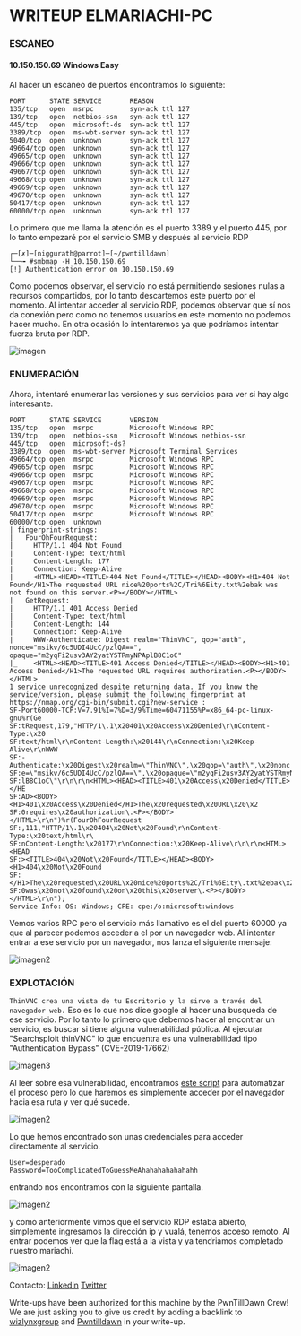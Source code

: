 # WRITEUP ELMARIACHI-PC 

### ESCANEO
#### 10.150.150.69	Windows	Easy
Al hacer un escaneo de puertos encontramos lo siguiente:
```
PORT      STATE SERVICE       REASON
135/tcp   open  msrpc         syn-ack ttl 127
139/tcp   open  netbios-ssn   syn-ack ttl 127
445/tcp   open  microsoft-ds  syn-ack ttl 127
3389/tcp  open  ms-wbt-server syn-ack ttl 127
5040/tcp  open  unknown       syn-ack ttl 127
49664/tcp open  unknown       syn-ack ttl 127
49665/tcp open  unknown       syn-ack ttl 127
49666/tcp open  unknown       syn-ack ttl 127
49667/tcp open  unknown       syn-ack ttl 127
49668/tcp open  unknown       syn-ack ttl 127
49669/tcp open  unknown       syn-ack ttl 127
49670/tcp open  unknown       syn-ack ttl 127
50417/tcp open  unknown       syn-ack ttl 127
60000/tcp open  unknown       syn-ack ttl 127
```

Lo primero que me llama la atención es el puerto 3389 y el puerto 445, por lo tanto empezaré por el servicio SMB y después al servicio RDP

```
┌─[✗]─[niggurath@parrot]─[~/pwntilldawn]
└──╼ #smbmap -H 10.150.150.69
[!] Authentication error on 10.150.150.69
```

Como podemos observar, el servicio no está permitiendo sesiones nulas a recursos compartidos, por lo tanto descartemos este puerto por el momento.
Al intentar acceder al servicio RDP, podemos observar que sí nos da conexión pero como no tenemos usuarios en este momento no podemos hacer mucho. En otra ocasión lo intentaremos ya que podríamos intentar fuerza bruta por RDP.


![imagen](img/e.png)

### ENUMERACIÓN
Ahora, intentaré enumerar las versiones y sus servicios para ver si hay algo interesante.

```
PORT      STATE SERVICE       VERSION
135/tcp   open  msrpc         Microsoft Windows RPC
139/tcp   open  netbios-ssn   Microsoft Windows netbios-ssn
445/tcp   open  microsoft-ds?
3389/tcp  open  ms-wbt-server Microsoft Terminal Services
49664/tcp open  msrpc         Microsoft Windows RPC
49665/tcp open  msrpc         Microsoft Windows RPC
49666/tcp open  msrpc         Microsoft Windows RPC
49667/tcp open  msrpc         Microsoft Windows RPC
49668/tcp open  msrpc         Microsoft Windows RPC
49669/tcp open  msrpc         Microsoft Windows RPC
49670/tcp open  msrpc         Microsoft Windows RPC
50417/tcp open  msrpc         Microsoft Windows RPC
60000/tcp open  unknown
| fingerprint-strings: 
|   FourOhFourRequest: 
|     HTTP/1.1 404 Not Found
|     Content-Type: text/html
|     Content-Length: 177
|     Connection: Keep-Alive
|     <HTML><HEAD><TITLE>404 Not Found</TITLE></HEAD><BODY><H1>404 Not Found</H1>The requested URL nice%20ports%2C/Tri%6Eity.txt%2ebak was not found on this server.<P></BODY></HTML>
|   GetRequest: 
|     HTTP/1.1 401 Access Denied
|     Content-Type: text/html
|     Content-Length: 144
|     Connection: Keep-Alive
|     WWW-Authenticate: Digest realm="ThinVNC", qop="auth", nonce="msikv/6c5UDI4UcC/pzlQA==", opaque="m2yqFi2usv3AY2yatYSTRmyNPAplB8C1oC"
|_    <HTML><HEAD><TITLE>401 Access Denied</TITLE></HEAD><BODY><H1>401 Access Denied</H1>The requested URL requires authorization.<P></BODY></HTML>
1 service unrecognized despite returning data. If you know the service/version, please submit the following fingerprint at https://nmap.org/cgi-bin/submit.cgi?new-service :
SF-Port60000-TCP:V=7.91%I=7%D=3/9%Time=60471155%P=x86_64-pc-linux-gnu%r(Ge
SF:tRequest,179,"HTTP/1\.1\x20401\x20Access\x20Denied\r\nContent-Type:\x20
SF:text/html\r\nContent-Length:\x20144\r\nConnection:\x20Keep-Alive\r\nWWW
SF:-Authenticate:\x20Digest\x20realm=\"ThinVNC\",\x20qop=\"auth\",\x20nonc
SF:e=\"msikv/6c5UDI4UcC/pzlQA==\",\x20opaque=\"m2yqFi2usv3AY2yatYSTRmyNPAp
SF:lB8C1oC\"\r\n\r\n<HTML><HEAD><TITLE>401\x20Access\x20Denied</TITLE></HE
SF:AD><BODY><H1>401\x20Access\x20Denied</H1>The\x20requested\x20URL\x20\x2
SF:0requires\x20authorization\.<P></BODY></HTML>\r\n")%r(FourOhFourRequest
SF:,111,"HTTP/1\.1\x20404\x20Not\x20Found\r\nContent-Type:\x20text/html\r\
SF:nContent-Length:\x20177\r\nConnection:\x20Keep-Alive\r\n\r\n<HTML><HEAD
SF:><TITLE>404\x20Not\x20Found</TITLE></HEAD><BODY><H1>404\x20Not\x20Found
SF:</H1>The\x20requested\x20URL\x20nice%20ports%2C/Tri%6Eity\.txt%2ebak\x2
SF:0was\x20not\x20found\x20on\x20this\x20server\.<P></BODY></HTML>\r\n");
Service Info: OS: Windows; CPE: cpe:/o:microsoft:windows
```

Vemos varios RPC pero el servicio más llamativo es el del puerto 60000 ya que al parecer podemos acceder a el por un navegador web.
Al intentar entrar a ese servicio por un navegador, nos lanza el siguiente mensaje:


![imagen2](img/imagen_2021-03-09_002010.png)

### EXPLOTACIÓN
`ThinVNC crea una vista de tu Escritorio y la sirve a través del navegador web.`
Eso es lo que nos dice google al hacer una busqueda de ese servicio. Por lo tanto lo primero que debemos hacer al encontrar un servicio, es buscar si tiene alguna vulnerabilidad pública. Al ejecutar "Searchsploit thinVNC" lo que encuentra es una vulnerabilidad tipo "Authentication Bypass" (CVE-2019-17662)


![imagen3](img/imagen_2021-03-09_002702.png)


Al leer sobre esa vulnerabilidad, encontramos [este script](https://www.exploit-db.com/exploits/47519) para automatizar el proceso pero lo que haremos es simplemente acceder por el navegador hacia esa ruta y ver qué sucede.


![imagen2](img/bb.png)


Lo que hemos encontrado son unas credenciales para acceder directamente al servicio.
```
User=desperado
Password=TooComplicatedToGuessMeAhahahahahahahh
```

entrando nos encontramos con la siguiente pantalla. 


![imagen2](img/c.png)


y como anteriormente vimos que el servicio RDP estaba abierto, simplemente ingresamos la dirección ip y vualá, tenemos acceso remoto.
Al entrar podemos ver que la flag está a la vista y ya tendriamos completado nuestro mariachi.


![imagen2](img/d.png)


Contacto: [Linkedin](https://www.linkedin.com/in/jairr/) [Twitter](https://twitter.com/_niggurath_)


Write-ups have been authorized for this machine by the PwnTillDawn Crew! We are just asking you to give us credit by adding a backlink to [wizlynxgroup](https://www.wizlynxgroup.com/) and [Pwntilldawn](https://online.pwntilldawn.com/) in your write-up.
